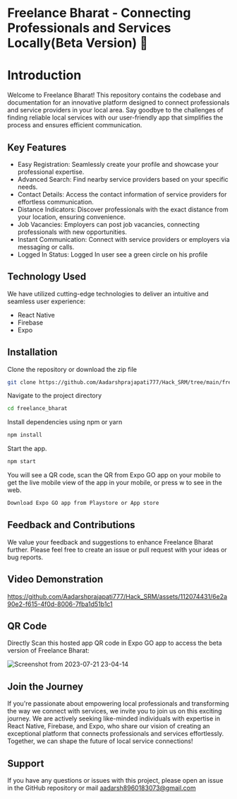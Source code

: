 
# Freelance Bharat - Connecting Professionals and Services Locally(Beta Version) 🌟


# Introduction


Welcome to Freelance Bharat! This repository contains the codebase and documentation for an innovative platform designed to connect professionals and service providers in your local area. Say goodbye to the challenges of finding reliable local services with our user-friendly app that simplifies the process and ensures efficient communication.



## Key Features




- Easy Registration: Seamlessly create your profile and showcase your professional expertise.
- Advanced Search: Find nearby service providers based on your specific needs.
- Contact Details: Access the contact information of service providers for effortless communication.
- Distance Indicators: Discover professionals with the exact distance from your location, ensuring convenience.
- Job Vacancies: Employers can post job vacancies, connecting professionals with new opportunities.
- Instant Communication: Connect with service providers or employers via messaging or calls.
- Logged In Status: Logged In user see a green circle on his profile




## Technology Used
We have utilized cutting-edge technologies to deliver an intuitive and seamless user experience:

- React Native
- Firebase
- Expo



## Installation

Clone the repository or download the zip file
```bash
git clone https://github.com/Aadarshprajapati777/Hack_SRM/tree/main/freelance_bharat
```
Navigate to the project directory

```bash
cd freelance_bharat

```
Install dependencies using npm or yarn

```bash
npm install

```

Start the app.

```bash
npm start

```

You will see a QR code, scan the QR from Expo GO  app on your mobile to get the live mobile view of the app in your mobile, or press w to see in the web.

```bash
Download Expo GO app from Playstore or App store

```



## Feedback and Contributions

We value your feedback and suggestions to enhance Freelance Bharat further. Please feel free to create an issue or pull request with your ideas or bug reports.

## Video Demonstration



https://github.com/Aadarshprajapati777/Hack_SRM/assets/112074431/6e2a90e2-f615-4f0d-8006-7fba1d51b1c1




## QR Code
Directly Scan this hosted app QR code in Expo GO app to access the beta version of Freelance Bharat:

![Screenshot from 2023-07-21 23-04-14](https://github.com/Aadarshprajapati777/Hack_SRM/assets/112074431/4eebab35-f39b-4d15-b1a7-8179f515fdf9)



## Join the Journey
If you're passionate about empowering local professionals and transforming the way we connect with services, we invite you to join us on this exciting journey. We are actively seeking like-minded individuals with expertise in React Native, Firebase, and Expo, who share our vision of creating an exceptional platform that connects professionals and services effortlessly. Together, we can shape the future of local service connections!

## 
## Support

If you have any questions or issues with this project, please open an issue in the GitHub repository or mail aadarsh8960183073@gmail.com
